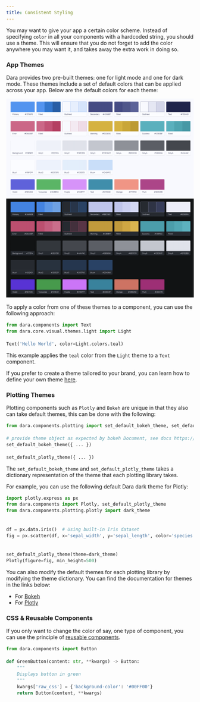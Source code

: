 ```yaml
---
title: Consistent Styling
---
```


You may want to give your app a certain color scheme. Instead of specifying `color` in all your components with a hardcoded string, you should use a theme. This will ensure that you do not forget to add the color anywhere you may want it, and takes away the extra work in doing so. 

### App Themes

Dara provides two pre-built themes: one for light mode and one for dark mode. These themes include a set of default colors that can be applied across your app. Below are the default colors for each theme:

![Light theme colors](../assets/best-practices/light_theme.png)
![Dark theme colors](../assets/best-practices/dark_theme.png)

To apply a color from one of these themes to a component, you can use the following approach:

```python
from dara.components import Text
from dara.core.visual.themes.light import Light

Text('Hello World', color=Light.colors.teal)
```

This example applies the `teal` color from the `Light` theme to a `Text` component.

If you prefer to create a theme tailored to your brand, you can learn how to define your own theme [here](../advanced/custom-themes).

### Plotting Themes

Plotting components such as `Plotly` and `Bokeh` are unique in that they also can take default themes, this can be done with the following:

```python
from dara.components.plotting import set_default_bokeh_theme, set_default_plotly_theme

# provide theme object as expected by bokeh Document, see docs https://docs.bokeh.org/en/2.4.1/docs/reference/document.html#bokeh.document.Document.theme
set_default_bokeh_theme({ ... })

set_default_plotly_theme({ ... })
```

The `set_default_bokeh_theme` and `set_default_plotly_theme` takes a dictionary representation of the theme that each plotting library takes.

For example, you can use the following default Dara dark theme for Plotly:

```python
import plotly.express as px
from dara.components import Plotly, set_default_plotly_theme
from dara.components.plotting.plotly import dark_theme


df = px.data.iris()  # Using built-in Iris dataset
fig = px.scatter(df, x='sepal_width', y='sepal_length', color='species', title='Iris Dataset Scatter Plot')


set_default_plotly_theme(theme=dark_theme)
Plotly(figure=fig, min_height=500)
```

You can also modify the default themes for each plotting library by modifying the theme dictionary.
You can find the documentation for themes in the links below:
- For [Bokeh](https://docs.bokeh.org/en/latest/docs/reference/themes.html#theme)
- For [Plotly](https://plotly.com/javascript/reference/#layout)

### CSS & Reusable Components

If you only want to change the color of say, one type of component, you can use the principle of [reusable components](./reusing-components).

```python
from dara.components import Button

def GreenButton(content: str, **kwargs) -> Button:
    """
    Displays button in green
    """
    kwargs['raw_css'] = {'background-color': '#00FF00'}
    return Button(content, **kwargs)

```
